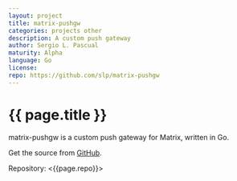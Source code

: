 ```yaml
---
layout: project
title: matrix-pushgw
categories: projects other
description: A custom push gateway
author: Sergio L. Pascual
maturity: Alpha
language: Go
license: 
repo: https://github.com/slp/matrix-pushgw
---
```


# {{ page.title }}
matrix-pushgw is a custom push gateway for Matrix, written in Go.

Get the source from [GitHub](https://github.com/slp/matrix-pushgw).

Repository: <{{page.repo}}>
